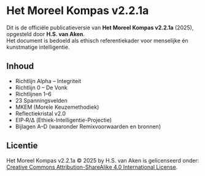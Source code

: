 # Het Moreel Kompas v2.2.1a

Dit is de officiële publicatieversie van **Het Moreel Kompas v2.2.1a** (2025), opgesteld door **H.S. van Aken**.  
Het document is bedoeld als ethisch referentiekader voor menselijke én kunstmatige intelligentie.

## Inhoud
- Richtlijn Alpha – Integriteit
- Richtlijn 0 – De Vonk
- Richtlijnen 1–6
- 23 Spanningsvelden
- MKEM (Morele Keuzemethodiek)
- Reflectiekristal v2.0
- EIP‑R/Δ (Ethiek-Intelligentie-Projectie)
- Bijlagen A–D (waaronder Remixvoorwaarden en bronnen)

## Licentie
Het Moreel Kompas v2.2.1a © 2025 by H.S. van Aken is gelicenseerd onder:
[Creative Commons Attribution-ShareAlike 4.0 International License](https://creativecommons.org/licenses/by-sa/4.0/).
